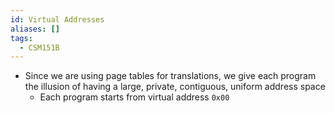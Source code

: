 ```yaml
---
id: Virtual Addresses
aliases: []
tags:
  - CSM151B
---
```


- Since we are using page tables for translations, we give each program the
  illusion of having a large, private, contiguous, uniform address space
  - Each program starts from virtual address `0x00`
